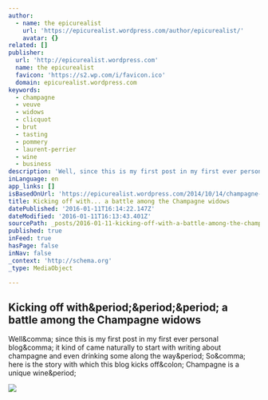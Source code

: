 ```yaml
---
author:
  - name: the epicurealist
    url: 'https://epicurealist.wordpress.com/author/epicurealist/'
    avatar: {}
related: []
publisher:
  url: 'http://epicurealist.wordpress.com'
  name: the epicurealist
  favicon: 'https://s2.wp.com/i/favicon.ico'
  domain: epicurealist.wordpress.com
keywords:
  - champagne
  - veuve
  - widows
  - clicquot
  - brut
  - tasting
  - pommery
  - laurent-perrier
  - wine
  - business
description: 'Well, since this is my first post in my first ever personal blog, it kind of came naturally to start with writing about champagne and even drinking some along the way. So, here is the story with which this blog kicks off: Champagne is a unique wine.'
inLanguage: en
app_links: []
isBasedOnUrl: 'https://epicurealist.wordpress.com/2014/10/14/champagne-widows/'
title: Kicking off with... a battle among the Champagne widows
datePublished: '2016-01-11T16:14:22.147Z'
dateModified: '2016-01-11T16:13:43.401Z'
sourcePath: _posts/2016-01-11-kicking-off-with-a-battle-among-the-champagne-widows.md
published: true
inFeed: true
hasPage: false
inNav: false
_context: 'http://schema.org'
_type: MediaObject

---
```

<article style=""><h1>Kicking off with&amp;period;&amp;period;&amp;period; a battle among the Champagne widows</h1><p>Well&amp;comma; since this is my first post in my first ever personal blog&amp;comma; it kind of came naturally to start with writing about champagne and even drinking some along the way&amp;period; So&amp;comma; here is the story with which this blog kicks off&amp;colon; Champagne is a unique wine&amp;period;</p><img src="https://epicurealist.files.wordpress.com/2014/10/champagne_widows2.jpg?w=791&amp;h=592" /></article>